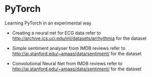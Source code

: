 # PyTorch
Learning PyTorch in an experimental way

- Creating a neural net for ECG data
  refer to http://archive.ics.uci.edu/ml/datasets/arrhythmia for the dataset

- Simple sentiment analyser from IMDB reviews
  refer to http://ai.stanford.edu/~amaas/data/sentiment/ for the dataset 
- Convolutional Neural Net from IMDB reviews 
  refer to http://ai.stanford.edu/~amaas/data/sentiment/ for the dataset

